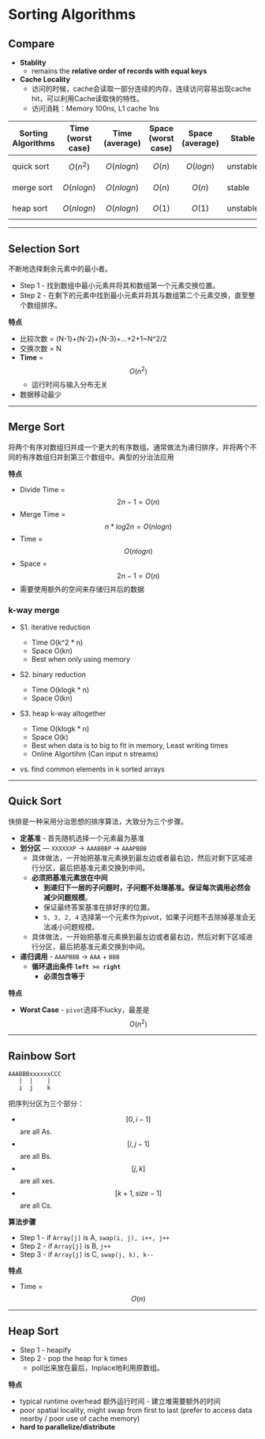 <extoc></extoc>

# Sorting Algorithms

## Compare

- **Stablity**
    - remains the **relative order of records with equal keys**
- **Cache Locality**
    - 访问的时候，cache会读取一部分连续的内存，连续访问容易出现cache hit，可以利用Cache读取快的特性。
    - 访问消耗：Memory 100ns, L1 cache 1ns

Sorting Algorithms | Time (worst case) | Time (average) | Space (worst case) | Space (average)| Stable | Locality
----|----|----|----|----|----|----
quick sort | $$O(n^2)$$   | $$O(nlogn)$$ | $$O(n)$$ | $$O(logn)$$ | unstable | good
merge sort | $$O(nlogn)$$ | $$O(nlogn)$$ | $$O(n)$$ | $$O(n)$$    | stable   | unknown
heap sort  | $$O(nlogn)$$ | $$O(nlogn)$$ | $$O(1)$$ | $$O(1)$$    | unstable | bad

-----
## Selection Sort

不断地选择剩余元素中的最小者。

- Step 1 - 找到数组中最小元素并将其和数组第一个元素交换位置。
- Step 2 - 在剩下的元素中找到最小元素并将其与数组第二个元素交换，直至整个数组排序。

__特点__

- 比较次数 = (N-1)+(N-2)+(N-3)+...+2+1~N^2/2
- 交换次数 = N
- **Time** = $$O(n^2)$$
    - 运行时间与输入分布无关
- 数据移动最少

-----
## Merge Sort

将两个有序对数组归并成一个更大的有序数组。通常做法为递归排序，并将两个不同的有序数组归并到第三个数组中。典型的分治法应用

__特点__

- Divide Time = $$2n-1 = O(n)$$
- Merge Time = $$n * log2n = O(nlogn)$$
- Time = $$O(nlogn)$$
- Space = $$2n-1 = O(n)$$
- 需要使用额外的空间来存储归并后的数据

### k-way merge

- S1. iterative reduction
    - Time O(k^2 * n)
    - Space O(kn)
    - Best when only using memory
- S2. binary reduction
    - Time O(klogk * n)
    - Space O(kn)
- S3. heap k-way altogether
    - Time O(klogk * n)
    - Space O(k)
    - Best when data is to big to fit in memory, Least writing times
    - Online Algortihm (Can input n streams)

- vs. find common elements in k sorted arrays

-----
## Quick Sort

快排是一种采用分治思想的排序算法，大致分为三个步骤。

- **定基准** - 首先随机选择一个元素最为基准
- **划分区** — `XXXXXXP` -> `AAABBBP` -> `AAAPBBB`
    - 具体做法，一开始把基准元素换到最左边或者最右边，然后对剩下区域进行分区，最后把基准元素交换到中间。
    - **必须把基准元素放在中间**
        - **到递归下一层的子问题时，子问题不处理基准。保证每次调用必然会减少问题规模**。
        - 保证最终答案基准在排好序的位置。
        - `5, 3, 2, 4` 选择第一个元素作为pivot，如果子问题不去除掉基准会无法减小问题规模。
    - 具体做法，一开始把基准元素换到最左边或者最右边，然后对剩下区域进行分区，最后把基准元素交换到中间。
- **递归调用** - `AAAPBBB` -> `AAA` + `BBB`
    - **循环退出条件 `left >= right`**
        - **必须包含等于**

__特点__

- **Worst Case** - `pivot`选择不lucky，最差是$$O(n^2)$$

-----
## Rainbow Sort

```
AAABBBxxxxxxCCC
   |  |    |   
   i  j    k
```
把序列分区为三个部分：

- $$[0, i-1]$$ are all As.
- $$[i, j-1]$$ are all Bs.
- $$[j, k]$$ are all xes.
- $$[k+1, size-1]$$ are all Cs.

__算法步骤__

- Step 1 - if `Array[j]` is A, `swap(i, j), i++, j++`
- Step 2 - if `Array[j]` is B, `j++`
- Step 3 - if `Array[j]` is C, `swap(j, k), k--`

__特点__

- Time = $$O(n)$$


-----
## Heap Sort

- Step 1 - heapify
- Step 2 - pop the heap for k times
    - poll出来放在最后，Inplace地利用原数组。

__特点__

- typical runtime overhead 额外运行时间 - 建立堆需要额外的时间
- poor spatial locality, might swap from first to last (prefer to access data nearby / poor use of cache memory)
- **hard to parallelize/distribute**
